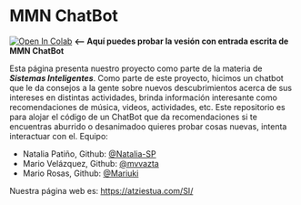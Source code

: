 # MMN ChatBot 
[![Open In Colab](https://colab.research.google.com/assets/colab-badge.svg)](https://colab.research.google.com/github/NM-Labs/ChatBot/blob/main/Chatbot.ipynb) **<-- Aquí puedes probar la vesión con entrada escrita de MMN ChatBot**

Esta página presenta nuestro proyecto como parte de la materia de ***Sistemas Inteligentes***. Como parte de este proyecto, hicimos un chatbot que le da consejos a la gente sobre nuevos descubrimientos acerca de sus intereses en distintas actividades, brinda información interesante como recomendaciones de música, videos, actividades, etc. 
Este repositorio es para alojar el código de un ChatBot que da recomendaciones si te encuentras aburrido o desanimadoo quieres probar cosas nuevas, intenta interactuar con el.
Equipo: 
* Natalia Patiño,  Github: [@Natalia-SP](https://github.com/Natalia-SP)
* Mario Velázquez, Github: [@mvvazta](https://github.com/mvvazta)
* Mario Rosas,     Github: [@Mariuki](https://github.com/Mariuki)


Nuestra página web es: https://atziestua.com/SI/

